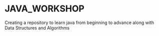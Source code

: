 # JAVA_WORKSHOP
Creating a repository to learn java from beginning to advance along with Data Structures and Algorithms
